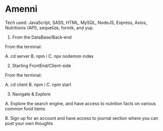# Amenni


Tech used: JavaScript, SASS, HTML, MySQL, NodeJS, Express, Axios, Nutritionix (API), sequelize, formik, and yup.

1. From the DataBase/Back-end

From the terminal: 

  A. cd server
  B. npm i
  C. npx nodemon index

2. Starting FrontEnd/Client-side

From the terminal:

  A. cd client
  B. npm i
  C. npm start
  
3. Navigate & Explore

  A. Explore the search engine, and have access to nutrition facts on various common food items
  
  B. Sign up for an account and have access to journal section where you can post your own thoughts 
